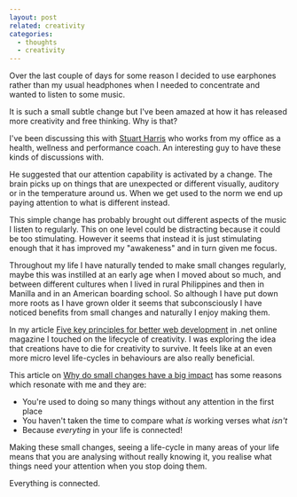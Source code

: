 ```yaml
---
layout: post
related: creativity
categories:
  - thoughts
  - creativity
---
```


Over the last couple of days for some reason I decided to use earphones rather than
my usual headphones when I needed to concentrate and wanted to listen to some music.

It is such a small subtle change but I've been amazed at how it has released more
creativity and free thinking. Why is that?

I've been discussing this with [Stuart Harris](https://twitter.com/stuarte) who
works from my office as a health, wellness and performance coach. An interesting guy
to have these kinds of discussions with.

He suggested that our attention capability is activated by a change. The brain
picks up on things that are unexpected or different visually, auditory
or in the temperature around us. When we get used to the norm we end up paying
attention to what is different instead.

This simple change has probably brought out different aspects of the music I listen
to regularly. This on one level could be distracting because it could be too
stimulating. However it seems that instead it is just stimulating enough that it
has improved my "awakeness" and in turn given me focus.

Throughout my life I have naturally tended to make small changes regularly,
maybe this was instilled at an early age when I moved about so much, and between different
cultures when I lived in rural Philippines and then in Manilla and in an American
boarding school. So although I have put down more roots as I have grown older it
seems that subconsciously I have noticed benefits from small changes and naturally
I enjoy making them.

In my article [Five key principles for better web development](http://www.creativebloq.com/principles-web-development-8134177)
in .net online magazine I touched on the lifecycle of creativity. I was exploring
the idea that creations have to die for creativity to survive. It feels like
at an even more micro level life-cycles in behaviours are also really beneficial.

This article on [Why do small changes have a big impact](http://thesmallchangeproject.com/2014/04/why-do-small-changes-have-big-impact/)
has some reasons which resonate with me and they are:

 - You're used to doing so many things without any attention in the first place
 - You haven't taken the time to compare what *is* working verses what *isn't*
 - Because *everyting* in your life is connected!

Making these small changes, seeing a life-cycle in many areas of your life means
that you are analysing without really knowing it, you realise what things need
your attention when you stop doing them.

Everything is connected.
